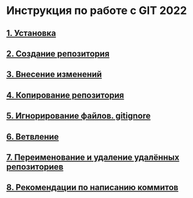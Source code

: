 # Инструкция по работе с GIT 2022

## [1. Установка](./md%20files/git_install.md)

## [2. Создание репозитория](./md%20files/create_rep.md)

## [3. Внесение изменений](./md%20files/commit.md)

## [4. Копирование репозитория](./md%20files/clone_rep.md)

## [5. Игнорирование файлов. gitignore](./md%20files/ignore.md)

## [6. Ветвление](./md%20files/branching.md)

## [7. Переименование и удаление удалённых репозиториев](./md%20files/rename_delete.md)

## [8. Рекомендации по написанию коммитов](./md%20files/recomendations.md)

